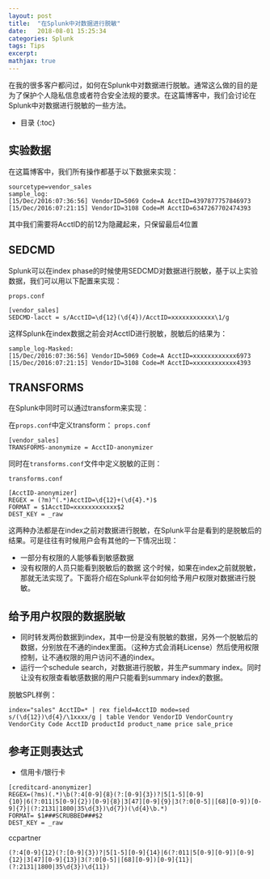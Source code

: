 ```yaml
---
layout: post
title:  "在Splunk中对数据进行脱敏"
date:   2018-08-01 15:25:34
categories: Splunk
tags: Tips
excerpt:
mathjax: true
---
```

在我的很多客户都问过，如何在Splunk中对数据进行脱敏。通常这么做的目的是为了保护个人隐私信息或者符合安全法规的要求。在这篇博客中，我们会讨论在Splunk中对数据进行脱敏的一些方法。




* 目录
{:toc}
## 实验数据

在这篇博客中，我们所有操作都基于以下数据来实现：

```
sourcetype=vendor_sales
sample_log:
[15/Dec/2016:07:36:56] VendorID=5069 Code=A AcctID=4397877757846973
[15/Dec/2016:07:21:15] VendorID=3108 Code=M AcctID=6347267702474393
```
其中我们需要将AcctID的前12为隐藏起来，只保留最后4位置

## SEDCMD

Splunk可以在index phase的时候使用SEDCMD对数据进行脱敏，基于以上实验数据，我们可以用以下配置来实现：

`props.conf`
```
[vendor_sales]
SEDCMD-lacct = s/AcctID=\d{12}(\d{4})/AcctID=xxxxxxxxxxxx\1/g
```
这样Splunk在index数据之前会对AcctID进行脱敏，脱敏后的结果为：
```
sample_log-Masked:
[15/Dec/2016:07:36:56] VendorID=5069 Code=A AcctID=xxxxxxxxxxxx6973
[15/Dec/2016:07:21:15] VendorID=3108 Code=M AcctID=xxxxxxxxxxxx4393
```

## TRANSFORMS
在Splunk中同时可以通过transform来实现：

在`props.conf`中定义transform：
`props.conf`
```
[vendor_sales]
TRANSFORMS-anonymize = AcctID-anonymizer
```
同时在`transforms.conf`文件中定义脱敏的正则：

`transforms.conf`
```
[AcctID-anonymizer]
REGEX = (?m)^(.*)AcctID=\d{12}+(\d{4}.*)$
FORMAT = $1AcctID=xxxxxxxxxxxx$2
DEST_KEY = _raw
```
这两种办法都是在index之前对数据进行脱敏，在Splunk平台是看到的是脱敏后的结果。可是往往有时候用户会有其他的一下情况出现：
- 一部分有权限的人能够看到敏感数据
- 没有权限的人员只能看到脱敏后的数据
这个时候，如果在index之前就脱敏，那就无法实现了。下面将介绍在Splunk平台如何给予用户权限对数据进行脱敏。

## 给予用户权限的数据脱敏

- 同时转发两份数据到index，其中一份是没有脱敏的数据，另外一个脱敏后的数据，分别放在不通的index里面。（这种方式会消耗License）然后使用权限控制，让不通权限的用户访问不通的index。
- 运行一个schedule search，对数据进行脱敏，并生产summary index。同时让没有权限查看敏感数据的用户只能看到summary index的数据。

脱敏SPL样例：
```
index="sales" AcctID=* | rex field=AcctID mode=sed s/(\d{12})\d{4}/\1xxxx/g | table Vendor VendorID VendorCountry VendorCity Code AcctID productId product_name price sale_price
```

## 参考正则表达式
- 信用卡/银行卡
```
[creditcard-anonymizer]
REGEX=(?ms)(.*)\b(?:4[0-9]{8}(?:[0-9]{3})?|5[1-5][0-9]{10}|6(?:011|5[0-9]{2})[0-9]{8}|3[47][0-9]{9}|3(?:0[0-5]|[68][0-9])[0-9]{7}|(?:2131|1800|35\d{3})\d{7})(\d{4}\b.*)
FORMAT= $1###SCRUBBED###$2
DEST_KEY = _raw
```
ccpartner
```
(?:4[0-9]{12}(?:[0-9]{3})?|5[1-5][0-9]{14}|6(?:011|5[0-9][0-9])[0-9]{12}|3[47][0-9]{13}|3(?:0[0-5]|[68][0-9])[0-9]{11}|(?:2131|1800|35\d{3})\d{11})
```
